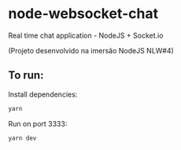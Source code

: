 # node-websocket-chat

Real time chat application - NodeJS + Socket.io

(Projeto desenvolvido na imersão NodeJS NLW#4)

## To run:
Install dependencies:
```bash
yarn
```
Run on port 3333:
```bash
yarn dev
```
